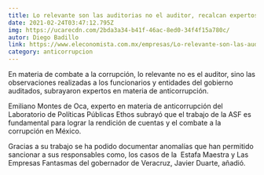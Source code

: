 ```yaml
---
title: Lo relevante son las auditorias no el auditor, recalcan expertos
date: 2021-02-24T03:47:12.795Z
img: https://ucarecdn.com/2bda3a34-b41f-46ac-8ed0-34f4f15a780c/
autor: Diego Badillo
link: https://www.eleconomista.com.mx/empresas/Lo-relevante-son-las-auditorias-no-el-auditor-recalcan-expertos-20210223-0014.html
category: anticorrupcion
---
```

En materia de combate a la corrupción, lo relevante no es el auditor, sino las observaciones realizadas a los funcionarios y entidades del gobierno auditados, subrayaron expertos en materia de anticorrupción.

Emiliano Montes de Oca, experto en materia de anticorrupción del Laboratorio de Políticas Públicas Ethos subrayó que el trabajo de la ASF es fundamental para lograr la rendición de cuentas y el combate a la corrupción en México.

Gracias a su trabajo se ha podido documentar anomalías que han permitido sancionar a sus responsables como, los casos de la  Estafa Maestra y Las Empresas Fantasmas del gobernador de Veracruz, Javier Duarte, añadió.